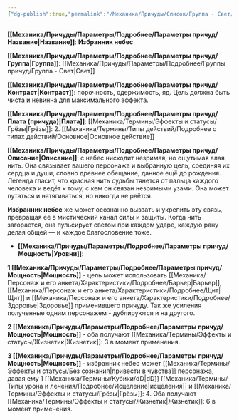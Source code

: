 ```yaml
---
{"dg-publish":true,"permalink":"/Механика/Причуды/Список/Группа - Свет/Избранник небес/","noteIcon":"","created":"2025-09-07T13:19:23.315+03:00","updated":"2025-09-11T14:07:33.724+03:00"}
---
```




**[[Механика/Причуды/Параметры/Подробнее/Параметры причуд/Название\|Название]]**: **Избранник небес**

**[[Механика/Причуды/Параметры/Подробнее/Параметры причуд/Группа\|Группа]]**: [[Механика/Причуды/Параметры/Подробнее/Группы причуд/Группа - Свет\|Свет]] 

**[[Механика/Причуды/Параметры/Подробнее/Параметры причуд/Контраст\|Контраст]]**: порочность, одержимость, яд. Цель должна быть чиста и невинна для максимального эффекта.

**[[Механика/Причуды/Параметры/Подробнее/Параметры причуд/Плата (причуда)\|Плата]]**: [[Механика/Термины/Эффекты и статусы/Грёзы\|Грёзы]]: 2. [[Механика/Термины/Типы действий/Подробнее о типах действий/Основное\|Основное действие]]

**[[Механика/Причуды/Параметры/Подробнее/Параметры причуд/Описание\|Описание]]**: с небес нисходит незримая, но ощутимая алая нить. Она связывает вашего персонажа и выбранную цель, соединяя их сердца и души, словно древнее обещание, данное ещё до рождения. Легенда гласит, что красная нить судьбы тянется от пальца каждого человека и ведёт к тому, с кем он связан незримыми узами. Она может путаться и натягиваться, но никогда не рвётся.  

**Избранник небес** же может осознанно вызвать и укрепить эту связь, превращая её в мистический канал силы и защиты. Когда нить загорается, она пульсирует светом при каждом ударе, каждую рану делая общей — и каждое благословение тоже.


- **[[Механика/Причуды/Параметры/Подробнее/Параметры причуд/Мощность\|Уровни]]**:

**1 [[Механика/Причуды/Параметры/Подробнее/Параметры причуд/Мощность\|Мощность]]** - цель может использовать [[Механика/Персонаж и его анкета/Характеристики/Подробнее/Барьер\|Барьер]], [[Механика/Персонаж и его анкета/Характеристики/Подробнее/Щит\|Щит]] и [[Механика/Персонаж и его анкета/Характеристики/Подробнее/Здоровье\|Здоровье]] применившего причуду. Так же усиления полученные одним персонажем - дублируются и на другого.

**2 [[Механика/Причуды/Параметры/Подробнее/Параметры причуд/Мощность\|Мощность]]** - оба получают [[Механика/Термины/Эффекты и статусы/Жизнетик\|Жизнетик]]: 3 в момент применения. 

**3 [[Механика/Причуды/Параметры/Подробнее/Параметры причуд/Мощность\|Мощность]]** - избранник небес может [[Механика/Термины/Эффекты и статусы/Без сознания\|привести в чувства]] персонажа, давая ему 1 [[Механика/Термины/Кубики/dD\|dD]] [[Механика/Термины/Типы урона и лечения/Подробнее/Исцеление\|исцеления]] и [[Механика/Термины/Эффекты и статусы/Грёзы\|Грёзы]]: 4. Оба получают [[Механика/Термины/Эффекты и статусы/Жизнетик\|Жизнетик]]: 6 в момент применения. 